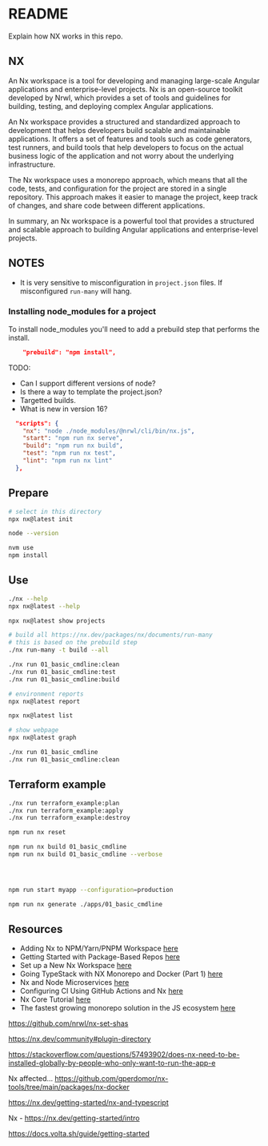 # README

Explain how NX works in this repo.  

## NX

An Nx workspace is a tool for developing and managing large-scale Angular applications and enterprise-level projects. Nx is an open-source toolkit developed by Nrwl, which provides a set of tools and guidelines for building, testing, and deploying complex Angular applications.

An Nx workspace provides a structured and standardized approach to development that helps developers build scalable and maintainable applications. It offers a set of features and tools such as code generators, test runners, and build tools that help developers to focus on the actual business logic of the application and not worry about the underlying infrastructure.

The Nx workspace uses a monorepo approach, which means that all the code, tests, and configuration for the project are stored in a single repository. This approach makes it easier to manage the project, keep track of changes, and share code between different applications.

In summary, an Nx workspace is a powerful tool that provides a structured and scalable approach to building Angular applications and enterprise-level projects.

## NOTES

* It is very sensitive to misconfiguration in `project.json` files.  If misconfigured `run-many` will hang.  

### Installing node_modules for a project

To install node_modules you'll need to add a prebuild step that performs the install.  

```json
    "prebuild": "npm install",
```

TODO:

* Can I support different versions of node?
* Is there a way to template the project.json?
* Targetted builds.
* What is new in version 16?

```json
  "scripts": {
    "nx": "node ./node_modules/@nrwl/cli/bin/nx.js",
    "start": "npm run nx serve",
    "build": "npm run nx build",
    "test": "npm run nx test",
    "lint": "npm run nx lint"
  },
```

## Prepare

```sh
# select in this directory
npx nx@latest init

node --version

nvm use
npm install 
```

## Use

```sh
./nx --help
npx nx@latest --help

npx nx@latest show projects

# build all https://nx.dev/packages/nx/documents/run-many
# this is based on the prebuild step
./nx run-many -t build --all              

./nx run 01_basic_cmdline:clean
./nx run 01_basic_cmdline:test
./nx run 01_basic_cmdline:build

# environment reports
npx nx@latest report

npx nx@latest list  

# show webpage
npx nx@latest graph

./nx run 01_basic_cmdline      
./nx run 01_basic_cmdline:clean
```

## Terraform example

```sh
./nx run terraform_example:plan 
./nx run terraform_example:apply
./nx run terraform_example:destroy
```



```sh
npm run nx reset

npm run nx build 01_basic_cmdline   
npm run nx build 01_basic_cmdline --verbose




npm run start myapp --configuration=production 

npm run nx generate ./apps/01_basic_cmdline 
```


## Resources

* Adding Nx to NPM/Yarn/PNPM Workspace [here](https://nx.dev/recipes/adopting-nx/adding-to-monorepo)  
* Getting Started with Package-Based Repos [here](https://nx.dev/tutorials/package-based-repo-tutorial)  
* Set up a New Nx Workspace [here](https://nx.dev/recipes/getting-started/set-up-a-new-workspace)
* Going TypeStack with NX Monorepo and Docker (Part 1) [here](https://blog.devgenius.io/going-typestack-with-nx-monorepo-and-docker-part-1-d5ff257981f2)
* Nx and Node Microservices [here](https://blog.nrwl.io/nx-and-node-microservices-b6df3cd1bad6)
* Configuring CI Using GitHub Actions and Nx [here](https://nx.dev/recipes/ci/monorepo-ci-github-actions)
* Nx Core Tutorial [here](https://nx.dev/core-tutorial)  
* The fastest growing monorepo solution in the JS ecosystem [here](https://dev.to/nx/nx-the-fastest-growing-monorepo-solution-in-the-js-ecosystem-5en9)  

https://github.com/nrwl/nx-set-shas



https://nx.dev/community#plugin-directory

https://stackoverflow.com/questions/57493902/does-nx-need-to-be-installed-globally-by-people-who-only-want-to-run-the-app-e

Nx affected…  https://github.com/gperdomor/nx-tools/tree/main/packages/nx-docker

https://nx.dev/getting-started/nx-and-typescript

Nx - https://nx.dev/getting-started/intro

https://docs.volta.sh/guide/getting-started
